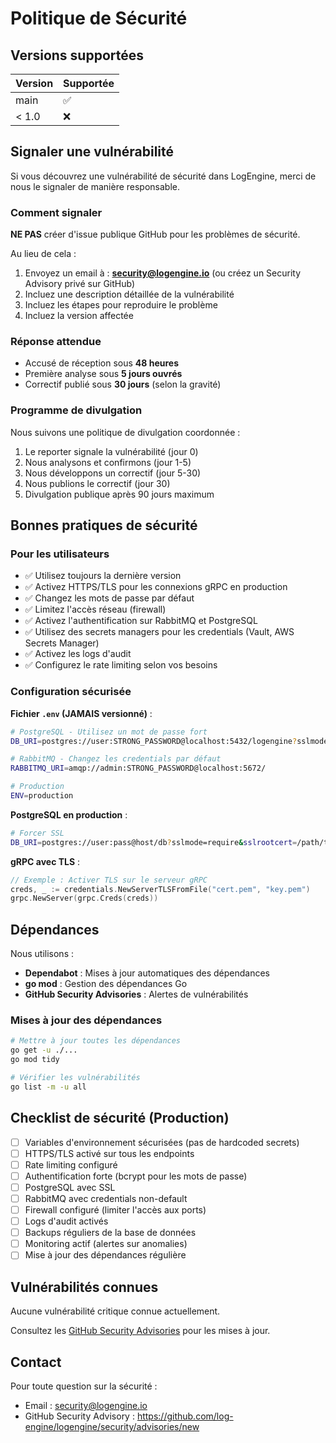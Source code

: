 # Politique de Sécurité

## Versions supportées

| Version | Supportée          |
| ------- | ------------------ |
| main    | :white_check_mark: |
| < 1.0   | :x:                |

## Signaler une vulnérabilité

Si vous découvrez une vulnérabilité de sécurité dans LogEngine, merci de nous le signaler de manière responsable.

### Comment signaler

**NE PAS** créer d'issue publique GitHub pour les problèmes de sécurité.

Au lieu de cela :
1. Envoyez un email à : **security@logengine.io** (ou créez un Security Advisory privé sur GitHub)
2. Incluez une description détaillée de la vulnérabilité
3. Incluez les étapes pour reproduire le problème
4. Incluez la version affectée

### Réponse attendue

- Accusé de réception sous **48 heures**
- Première analyse sous **5 jours ouvrés**
- Correctif publié sous **30 jours** (selon la gravité)

### Programme de divulgation

Nous suivons une politique de divulgation coordonnée :
1. Le reporter signale la vulnérabilité (jour 0)
2. Nous analysons et confirmons (jour 1-5)
3. Nous développons un correctif (jour 5-30)
4. Nous publions le correctif (jour 30)
5. Divulgation publique après 90 jours maximum

## Bonnes pratiques de sécurité

### Pour les utilisateurs

- ✅ Utilisez toujours la dernière version
- ✅ Activez HTTPS/TLS pour les connexions gRPC en production
- ✅ Changez les mots de passe par défaut
- ✅ Limitez l'accès réseau (firewall)
- ✅ Activez l'authentification sur RabbitMQ et PostgreSQL
- ✅ Utilisez des secrets managers pour les credentials (Vault, AWS Secrets Manager)
- ✅ Activez les logs d'audit
- ✅ Configurez le rate limiting selon vos besoins

### Configuration sécurisée

**Fichier `.env` (JAMAIS versionné)** :
```bash
# PostgreSQL - Utilisez un mot de passe fort
DB_URI=postgres://user:STRONG_PASSWORD@localhost:5432/logengine?sslmode=require

# RabbitMQ - Changez les credentials par défaut
RABBITMQ_URI=amqp://admin:STRONG_PASSWORD@localhost:5672/

# Production
ENV=production
```

**PostgreSQL en production** :
```bash
# Forcer SSL
DB_URI=postgres://user:pass@host/db?sslmode=require&sslrootcert=/path/to/ca.crt
```

**gRPC avec TLS** :
```go
// Exemple : Activer TLS sur le serveur gRPC
creds, _ := credentials.NewServerTLSFromFile("cert.pem", "key.pem")
grpc.NewServer(grpc.Creds(creds))
```

## Dépendances

Nous utilisons :
- **Dependabot** : Mises à jour automatiques des dépendances
- **go mod** : Gestion des dépendances Go
- **GitHub Security Advisories** : Alertes de vulnérabilités

### Mises à jour des dépendances

```bash
# Mettre à jour toutes les dépendances
go get -u ./...
go mod tidy

# Vérifier les vulnérabilités
go list -m -u all
```

## Checklist de sécurité (Production)

- [ ] Variables d'environnement sécurisées (pas de hardcoded secrets)
- [ ] HTTPS/TLS activé sur tous les endpoints
- [ ] Rate limiting configuré
- [ ] Authentification forte (bcrypt pour les mots de passe)
- [ ] PostgreSQL avec SSL
- [ ] RabbitMQ avec credentials non-default
- [ ] Firewall configuré (limiter l'accès aux ports)
- [ ] Logs d'audit activés
- [ ] Backups réguliers de la base de données
- [ ] Monitoring actif (alertes sur anomalies)
- [ ] Mise à jour des dépendances régulière

## Vulnérabilités connues

Aucune vulnérabilité critique connue actuellement.

Consultez les [GitHub Security Advisories](https://github.com/log-engine/logengine/security/advisories) pour les mises à jour.

## Contact

Pour toute question sur la sécurité :
- Email : security@logengine.io
- GitHub Security Advisory : https://github.com/log-engine/logengine/security/advisories/new

